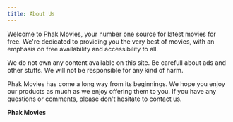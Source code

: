 ```yaml
---
title: About Us
---
```


Welcome to Phak Movies, your number one source for latest movies for free. We're dedicated to providing you the very best of movies, with an emphasis on free availability and accessibility to all.

We do not own any content available on this site. Be carefull about ads and other stuffs. We will not be responsible for any kind of harm.

Phak Movies has come a long way from its beginnings. We hope you enjoy our products as much as we enjoy offering them to you. If you have any questions or comments, please don't hesitate to contact us.

**Phak Movies**
